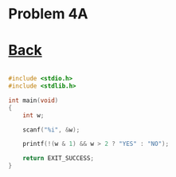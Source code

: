 
# Problem 4A
# [Back](README.md)

```c

#include <stdio.h>
#include <stdlib.h>

int main(void)
{
    int w;

    scanf("%i", &w);

    printf(!(w & 1) && w > 2 ? "YES" : "NO");

    return EXIT_SUCCESS;
}

```